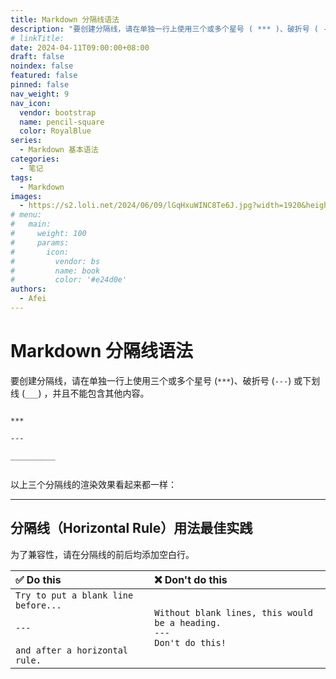 ```yaml
---
title: Markdown 分隔线语法
description: "要创建分隔线，请在单独一行上使用三个或多个星号 ( *** )、破折号 ( --- ) 或下划线 ( ___ ) ，并且不能包含其他内容。"
# linkTitle:
date: 2024-04-11T09:00:00+08:00
draft: false
noindex: false
featured: false
pinned: false
nav_weight: 9
nav_icon:
  vendor: bootstrap
  name: pencil-square
  color: RoyalBlue
series:
  - Markdown 基本语法
categories:
  - 笔记
tags:
  - Markdown
images:
  - https://s2.loli.net/2024/06/09/lGqHxuWINC8Te6J.jpg?width=1920&height=1440
# menu:
#   main:
#     weight: 100
#     params:
#       icon:
#         vendor: bs
#         name: book
#         color: '#e24d0e'
authors:
  - Afei
---
```


# Markdown 分隔线语法

要创建分隔线，请在单独一行上使用三个或多个星号 (`***`)、破折号 (`---`) 或下划线 (`___`) ，并且不能包含其他内容。
```

***

---

__________
	
```

以上三个分隔线的渲染效果看起来都一样：

---

## 分隔线（Horizontal Rule）用法最佳实践

为了兼容性，请在分隔线的前后均添加空白行。

| ✅  Do this                                                                                      | ❌  Don't do this                                                                 |
| :---------------------------------------------------------------------------------------------- | :------------------------------------------------------------------------------- |
| `Try to put a blank line before...`<br /><br />`---`<br /><br />`and after a horizontal rule.	` | `Without blank lines, this would be a heading.`<br />`---`<br />`Don't do this!` |


